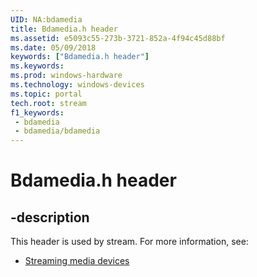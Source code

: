 ```yaml
---
UID: NA:bdamedia
title: Bdamedia.h header
ms.assetid: e5093c55-273b-3721-852a-4f94c45d88bf
ms.date: 05/09/2018
keywords: ["Bdamedia.h header"]
ms.keywords: 
ms.prod: windows-hardware
ms.technology: windows-devices
ms.topic: portal
tech.root: stream
f1_keywords:
 - bdamedia
 - bdamedia/bdamedia
---
```


# Bdamedia.h header


## -description

This header is used by stream. For more information, see:

- [Streaming media devices](../_stream/index.md)

